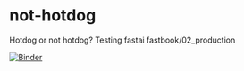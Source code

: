 # not-hotdog
Hotdog or not hotdog? 
Testing fastai fastbook/02_production

[![Binder](https://mybinder.org/badge_logo.svg)](https://mybinder.org/v2/gh/danielgrumbles/not-hotdog/main?urlpath=%2Fvoila%2Frender%2F02_production_copy_gui.ipynb)
